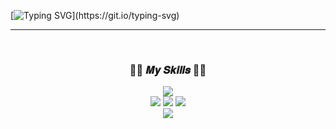 [![Typing SVG](https://readme-typing-svg.demolab.com?font=VT323&size=75&letterSpacing=0.5rem&duration=2000&pause=900&color=21C43E&center=true&vCenter=true&multiline=true&random=&width=1000&height=300&lines=WELCOME!;this+is+zajinmori.)](https://git.io/typing-svg)   
***   
<br>
<div align = "center">
  <h3>🧙‍♂️ 𝑴𝒚 𝑺𝒌𝒊𝒍𝒍𝒔 🧙‍♂️</h3>

  <img src="https://img.shields.io/badge/Java-ED8B00?style=flat-square&logo=java&logoColor=white&label=">
  <br>
  <img src="https://img.shields.io/badge/HTML5-E34F26?style=flat-square&logo=HTML5&logoColor=white&label=">
  <img src="https://img.shields.io/badge/JavaScript-F7DF1E?style=flat-square&logo=JavaScript&logoColor=black&label=">
  <img src="https://img.shields.io/badge/CSS-1572B6?style=flat-square&logo=CSS3&logoColor=white&label=">
  <br>
  <img src="https://img.shields.io/badge/ORACLE-F80000?style=flat-square&logo=oracle&logoColor=white"/>
</div>
<br>
<br>

